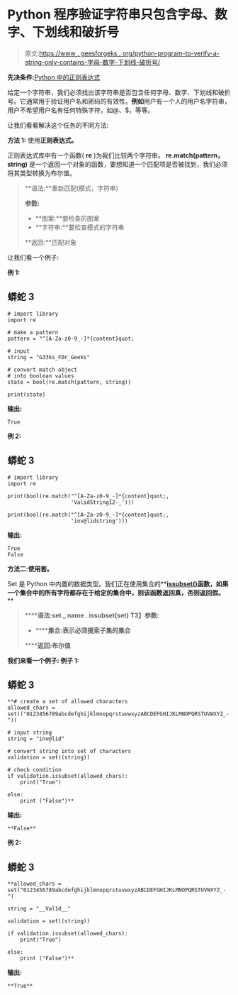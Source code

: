 # Python 程序验证字符串只包含字母、数字、下划线和破折号

> 原文:[https://www . geesforgeks . org/python-program-to-verify-a-string-only-contains-字母-数字-下划线-破折号/](https://www.geeksforgeeks.org/python-program-to-verify-that-a-string-only-contains-letters-numbers-underscores-and-dashes/)

**先决条件:**[Python 中的正则表达式](https://www.geeksforgeeks.org/regular-expression-python-examples-set-1/)

给定一个字符串，我们必须找出该字符串是否包含任何字母、数字、下划线和破折号。它通常用于验证用户名和密码的有效性。**例如**用户有一个人的用户名字符串，用户不希望用户名有任何特殊字符，如@、$，等等。

让我们看看解决这个任务的不同方法:

**方法 1:** 使用**正则表达式。**

正则表达式库中有一个函数( **re** )为我们比较两个字符串。 **re.match(pattern，string)** 是一个返回一个对象的函数，要想知道一个匹配项是否被找到，我们必须将其类型转换为布尔值。

> **语法:**重新匹配(模式，字符串)
> 
> **参数:**
> 
> *   **图案:**要检查的图案
> *   **字符串:**要检查模式的字符串
> 
> **返回:**匹配对象

让我们看一个例子:

**例 1:**

## 蟒蛇 3

```
# import library
import re

# make a pattern
pattern = "^[A-Za-z0-9_-]*{content}quot;

# input
string = "G33ks_F0r_Geeks"

# convert match object 
# into boolean values
state = bool(re.match(pattern, string))

print(state)
```

**输出:**

```
True
```

**例 2:**

## 蟒蛇 3

```
# import library
import re

print(bool(re.match("^[A-Za-z0-9_-]*{content}quot;,
                    'ValidString12-_')))

print(bool(re.match("^[A-Za-z0-9_-]*{content}quot;, 
                    'inv@lidstring')))
```

**输出:**

```
True
False
```

**方法二:**使用**套。**

Set 是 Python 中内置的数据类型。我们正在使用集合的**[**issubset()**](https://www.geeksforgeeks.org/issubset-in-python/)**函数，如果一个集合中的所有字符都存在于给定的集合中，则该函数返回真，否则返回假。****

> ******语法:**set _ name . issubset(set)
> T3】参数:****
> 
> *   ******集合:**表示必须搜索子集的集合****
> 
> ******返回:**布尔值****

****我们来看一个例子:
**例子 1:******

## ****蟒蛇 3****

```
**# create a set of allowed characters
allowed_chars = set(("0123456789abcdefghijklmnopqrstuvwxyzABCDEFGHIJKLMNOPQRSTUVWXYZ_-"))

# input string
string = "inv@lid"

# convert string into set of characters
validation = set((string))

# check condition
if validation.issubset(allowed_chars):
    print("True")

else:
    print ("False")**
```

******输出:******

```
**False**
```

******例 2:******

## ****蟒蛇 3****

```
**allowed_chars = set("0123456789abcdefghijklmnopqrstuvwxyzABCDEFGHIJKLMNOPQRSTUVWXYZ_-")

string = "__Val1d__"

validation = set((string))

if validation.issubset(allowed_chars):
    print("True")

else:
    print ("False")**
```

******输出:******

```
**True**
```
